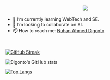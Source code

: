 
<h1 align="center">
  <a href="https://git.io/typing-svg">
    <img src="https://readme-typing-svg.herokuapp.com/?lines=I'm+Nuhan+Ahmed+Digonto;&center=true&size=30">
  </a>
</h1>



- 🌱 I’m currently learning WebTech and SE.
- 👯 I’m looking to collaborate on AI.
- 📫 How to reach me: <a href="https://www.facebook.com/dig.ontoh1516/"> Nuhan Ahmed Digonto </a>

<br>


[![GitHub Streak](https://streak-stats.demolab.com/?user=nuhan20)](https://git.io/streak-stats)

![Digonto's GitHub stats](https://github-readme-stats.vercel.app/api?username=nuhan20&show_icons=true&theme=trasparent)

[![Top Langs](https://github-readme-stats.vercel.app/api/top-langs/?username=nuhan20&theme=traspanet&layout=compact&text_color=ffffff&card_width=445&title_color=fff)](https://github.com/anuraghazra/github-readme-stats)



